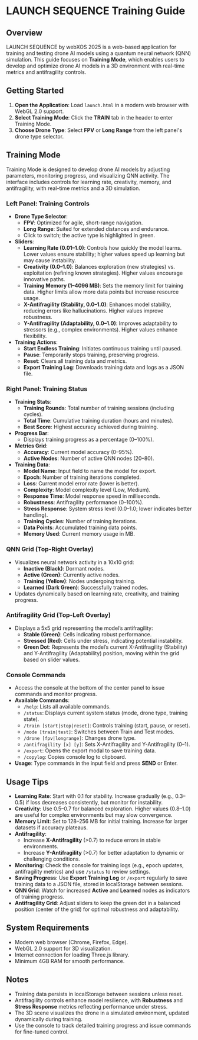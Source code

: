 # LAUNCH SEQUENCE Training Guide

## Overview
LAUNCH SEQUENCE by webXOS 2025 is a web-based application for training and testing drone AI models using a quantum neural network (QNN) simulation. This guide focuses on **Training Mode**, which enables users to develop and optimize drone AI models in a 3D environment with real-time metrics and antifragility controls.

## Getting Started
1. **Open the Application**: Load `launch.html` in a modern web browser with WebGL 2.0 support.
2. **Select Training Mode**: Click the **TRAIN** tab in the header to enter Training Mode.
3. **Choose Drone Type**: Select **FPV** or **Long Range** from the left panel's drone type selector.

## Training Mode
Training Mode is designed to develop drone AI models by adjusting parameters, monitoring progress, and visualizing QNN activity. The interface includes controls for learning rate, creativity, memory, and antifragility, with real-time metrics and a 3D simulation.

### Left Panel: Training Controls
- **Drone Type Selector**:
  - **FPV**: Optimized for agile, short-range navigation.
  - **Long Range**: Suited for extended distances and endurance.
  - Click to switch; the active type is highlighted in green.
- **Sliders**:
  - **Learning Rate (0.01–1.0)**: Controls how quickly the model learns. Lower values ensure stability; higher values speed up learning but may cause instability.
  - **Creativity (0.0–1.0)**: Balances exploration (new strategies) vs. exploitation (refining known strategies). Higher values encourage innovative paths.
  - **Training Memory (1–4096 MB)**: Sets the memory limit for training data. Higher limits allow more data points but increase resource usage.
  - **X-Antifragility (Stability, 0.0–1.0)**: Enhances model stability, reducing errors like hallucinations. Higher values improve robustness.
  - **Y-Antifragility (Adaptability, 0.0–1.0)**: Improves adaptability to stressors (e.g., complex environments). Higher values enhance flexibility.
- **Training Actions**:
  - **Start Endless Training**: Initiates continuous training until paused.
  - **Pause**: Temporarily stops training, preserving progress.
  - **Reset**: Clears all training data and metrics.
  - **Export Training Log**: Downloads training data and logs as a JSON file.

### Right Panel: Training Status
- **Training Stats**:
  - **Training Rounds**: Total number of training sessions (including cycles).
  - **Total Time**: Cumulative training duration (hours and minutes).
  - **Best Score**: Highest accuracy achieved during training.
- **Progress Bar**:
  - Displays training progress as a percentage (0–100%).
- **Metrics Grid**:
  - **Accuracy**: Current model accuracy (0–95%).
  - **Active Nodes**: Number of active QNN nodes (20–80).
- **Training Data**:
  - **Model Name**: Input field to name the model for export.
  - **Epoch**: Number of training iterations completed.
  - **Loss**: Current model error rate (lower is better).
  - **Complexity**: Model complexity level (Low, Medium).
  - **Response Time**: Model response speed in milliseconds.
  - **Robustness**: Antifragility performance (0–100%).
  - **Stress Response**: System stress level (0.0–1.0; lower indicates better handling).
  - **Training Cycles**: Number of training iterations.
  - **Data Points**: Accumulated training data points.
  - **Memory Used**: Current memory usage in MB.

### QNN Grid (Top-Right Overlay)
- Visualizes neural network activity in a 10x10 grid:
  - **Inactive (Black)**: Dormant nodes.
  - **Active (Green)**: Currently active nodes.
  - **Training (Yellow)**: Nodes undergoing training.
  - **Learned (Dark Green)**: Successfully trained nodes.
- Updates dynamically based on learning rate, creativity, and training progress.

### Antifragility Grid (Top-Left Overlay)
- Displays a 5x5 grid representing the model’s antifragility:
  - **Stable (Green)**: Cells indicating robust performance.
  - **Stressed (Red)**: Cells under stress, indicating potential instability.
  - **Green Dot**: Represents the model’s current X-Antifragility (Stability) and Y-Antifragility (Adaptability) position, moving within the grid based on slider values.

### Console Commands
- Access the console at the bottom of the center panel to issue commands and monitor progress.
- **Available Commands**:
  - `/help`: Lists all available commands.
  - `/status`: Displays current system status (mode, drone type, training state).
  - `/train [start|stop|reset]`: Controls training (start, pause, or reset).
  - `/mode [train|test]`: Switches between Train and Test modes.
  - `/drone [fpv|longrange]`: Changes drone type.
  - `/antifragility [x] [y]`: Sets X-Antifragility and Y-Antifragility (0–1).
  - `/export`: Opens the export modal to save training data.
  - `/copylog`: Copies console log to clipboard.
- **Usage**: Type commands in the input field and press **SEND** or Enter.

## Usage Tips
- **Learning Rate**: Start with 0.1 for stability. Increase gradually (e.g., 0.3–0.5) if loss decreases consistently, but monitor for instability.
- **Creativity**: Use 0.5–0.7 for balanced exploration. Higher values (0.8–1.0) are useful for complex environments but may slow convergence.
- **Memory Limit**: Set to 128–256 MB for initial training. Increase for larger datasets if accuracy plateaus.
- **Antifragility**:
  - Increase **X-Antifragility** (>0.7) to reduce errors in stable environments.
  - Increase **Y-Antifragility** (>0.7) for better adaptation to dynamic or challenging conditions.
- **Monitoring**: Check the console for training logs (e.g., epoch updates, antifragility metrics) and use `/status` to review settings.
- **Saving Progress**: Use **Export Training Log** or `/export` regularly to save training data to a JSON file, stored in localStorage between sessions.
- **QNN Grid**: Watch for increased **Active** and **Learned** nodes as indicators of training progress.
- **Antifragility Grid**: Adjust sliders to keep the green dot in a balanced position (center of the grid) for optimal robustness and adaptability.

## System Requirements
- Modern web browser (Chrome, Firefox, Edge).
- WebGL 2.0 support for 3D visualization.
- Internet connection for loading Three.js library.
- Minimum 4GB RAM for smooth performance.

## Notes
- Training data persists in localStorage between sessions unless reset.
- Antifragility controls enhance model resilience, with **Robustness** and **Stress Response** metrics reflecting performance under stress.
- The 3D scene visualizes the drone in a simulated environment, updated dynamically during training.
- Use the console to track detailed training progress and issue commands for fine-tuned control.